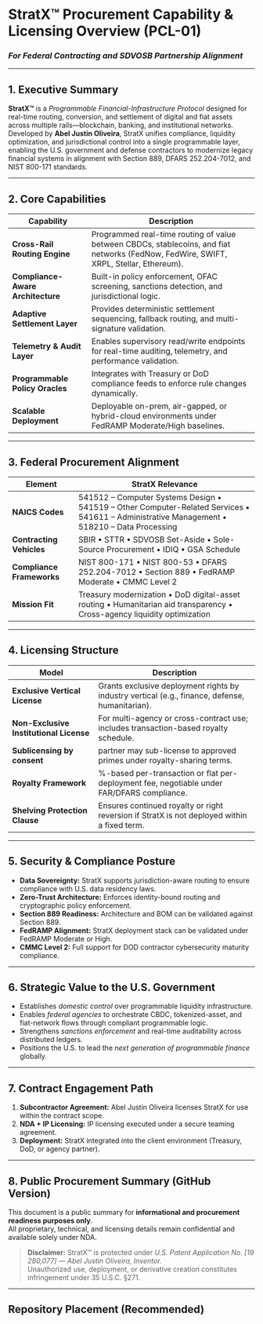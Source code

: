 # StratX™ Procurement Capability & Licensing Overview (PCL-01)
### *For Federal Contracting and SDVOSB Partnership Alignment*

---

## **1. Executive Summary**
**StratX™** is a *Programmable Financial-Infrastructure Protocol* designed for real-time routing, conversion, and settlement of digital and fiat assets across multiple rails—blockchain, banking, and institutional networks.  
Developed by **Abel Justin Oliveira**, StratX unifies compliance, liquidity optimization, and jurisdictional control into a single programmable layer, enabling the U.S. government and defense contractors to modernize legacy financial systems in alignment with Section 889, DFARS 252.204-7012, and NIST 800-171 standards.

---

## **2. Core Capabilities**

| Capability | Description |
|-------------|--------------|
| **Cross-Rail Routing Engine** | Programmed real-time routing of value between CBDCs, stablecoins, and fiat networks (FedNow, FedWire, SWIFT, XRPL, Stellar, Ethereum). |
| **Compliance-Aware Architecture** | Built-in policy enforcement, OFAC screening, sanctions detection, and jurisdictional logic. |
| **Adaptive Settlement Layer** | Provides deterministic settlement sequencing, fallback routing, and multi-signature validation. |
| **Telemetry & Audit Layer** | Enables supervisory read/write endpoints for real-time auditing, telemetry, and performance validation. |
| **Programmable Policy Oracles** | Integrates with Treasury or DoD compliance feeds to enforce rule changes dynamically. |
| **Scalable Deployment** | Deployable on-prem, air-gapped, or hybrid-cloud environments under FedRAMP Moderate/High baselines. |

---

## **3. Federal Procurement Alignment**

| Element | StratX Relevance |
|----------|------------------|
| **NAICS Codes** | 541512 – Computer Systems Design • 541519 – Other Computer-Related Services • 541611 – Administrative Management • 518210 – Data Processing |
| **Contracting Vehicles** | SBIR • STTR • SDVOSB Set-Aside • Sole-Source Procurement • IDIQ • GSA Schedule |
| **Compliance Frameworks** | NIST 800-171 • NIST 800-53 • DFARS 252.204-7012 • Section 889 • FedRAMP Moderate • CMMC Level 2 |
| **Mission Fit** | Treasury modernization • DoD digital-asset routing • Humanitarian aid transparency • Cross-agency liquidity optimization |

---

## **4. Licensing Structure**

| Model | Description |
|--------|-------------|
| **Exclusive Vertical License** | Grants exclusive deployment rights by industry vertical (e.g., finance, defense, humanitarian). |
| **Non-Exclusive Institutional License** | For multi-agency or cross-contract use; includes transaction-based royalty schedule. |
| **Sublicensing by consent** | partner may sub-license to approved primes under royalty-sharing terms. |
| **Royalty Framework** | %-based per-transaction or flat per-deployment fee, negotiable under FAR/DFARS compliance. |
| **Shelving Protection Clause** | Ensures continued royalty or right reversion if StratX is not deployed within a fixed term. |

---

## **5. Security & Compliance Posture**
- **Data Sovereignty:** StratX supports jurisdiction-aware routing to ensure compliance with U.S. data residency laws.  
- **Zero-Trust Architecture:** Enforces identity-bound routing and cryptographic policy enforcement.  
- **Section 889 Readiness:** Architecture and BOM can be validated against Section 889.  
- **FedRAMP Alignment:** StratX deployment stack can be validated under FedRAMP Moderate or High.  
- **CMMC Level 2:** Full support for DOD contractor cybersecurity maturity compliance.  

---

## **6. Strategic Value to the U.S. Government**
- Establishes *domestic control* over programmable liquidity infrastructure.  
- Enables *federal agencies* to orchestrate CBDC, tokenized-asset, and fiat-network flows through compliant programmable logic.  
- Strengthens *sanctions enforcement* and real-time auditability across distributed ledgers.  
- Positions the U.S. to lead the *next generation of programmable finance* globally.  

---

## **7. Contract Engagement Path**
1. **Subcontractor Agreement:** Abel Justin Oliveira licenses StratX for use within the contract scope.  
2. **NDA + IP Licensing:** IP licensing executed under a secure teaming agreement.  
3. **Deployment:** StratX integrated into the client environment (Treasury, DoD, or agency partner).  

---

## **8. Public Procurement Summary (GitHub Version)**
This document is a public summary for **informational and procurement readiness purposes only**.  
All proprietary, technical, and licensing details remain confidential and available solely under NDA.

> **Disclaimer:** StratX™ is protected under *U.S. Patent Application No. [19 280,077]* — *Abel Justin Oliveira, Inventor.*  
> Unauthorized use, deployment, or derivative creation constitutes infringement under 35 U.S.C. §271.

---

## **Repository Placement (Recommended)**
